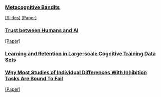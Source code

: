 ### [Metacognitive Bandits](metaban.md)
[[Slides]](metaban.pdf) [[Paper]](https://escholarship.org/content/qt7xc470dt/qt7xc470dt.pdf)<br>

### [Trust between Humans and AI](trust.md)
[[Paper]](trust_review.pdf)<br>

### [Learning and Retention in Large-scale Cognitive Training Data Sets](lumos.md)<br>


### [Why Most Studies of Individual Differences With Inhibition Tasks Are Bound To Fail](p.md)
[[Paper]](p.pdf)<br>

